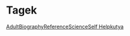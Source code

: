 # Tagek

[Adult](https://github.com/BercziSandor/calibre_lib/blob/main/libs/main/_tags/adult.md)[Biography](https://github.com/BercziSandor/calibre_lib/blob/main/libs/main/_tags/biography.md)[Reference](https://github.com/BercziSandor/calibre_lib/blob/main/libs/main/_tags/reference.md)[Science](https://github.com/BercziSandor/calibre_lib/blob/main/libs/main/_tags/science.md)[Self Help](https://github.com/BercziSandor/calibre_lib/blob/main/libs/main/_tags/self%20help.md)[kutya](https://github.com/BercziSandor/calibre_lib/blob/main/libs/main/_tags/kutya.md)
